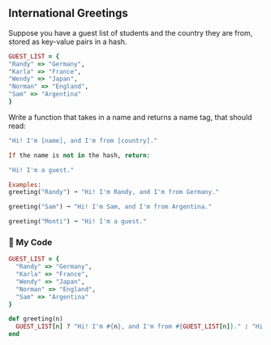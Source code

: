 ## International Greetings

Suppose you have a guest list of students and the country they are from, stored as key-value pairs in a hash.
```ruby
GUEST_LIST = {
"Randy" => "Germany",
"Karla" => "France",
"Wendy" => "Japan",
"Norman" => "England",
"Sam" => "Argentina"
}
```
Write a function that takes in a name and returns a name tag, that should read:
```ruby
"Hi! I'm [name], and I'm from [country]."

If the name is not in the hash, return:

"Hi! I'm a guest."

Examples:
greeting("Randy") ➞ "Hi! I'm Randy, and I'm from Germany."

greeting("Sam") ➞ "Hi! I'm Sam, and I'm from Argentina."

greeting("Monti") ➞ "Hi! I'm a guest."
```
### :gem: My Code
```ruby
GUEST_LIST = {
  "Randy" => "Germany", 
  "Karla" => "France", 
  "Wendy" => "Japan", 
  "Norman" => "England", 
  "Sam" => "Argentina"
}

def greeting(n)
  GUEST_LIST[n] ? "Hi! I'm #{n}, and I'm from #{GUEST_LIST[n]}." : "Hi! I'm a guest."
end
```
